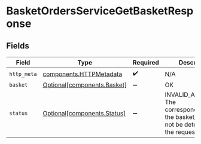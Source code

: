 # BasketOrdersServiceGetBasketResponse


## Fields

| Field                                                                                            | Type                                                                                             | Required                                                                                         | Description                                                                                      |
| ------------------------------------------------------------------------------------------------ | ------------------------------------------------------------------------------------------------ | ------------------------------------------------------------------------------------------------ | ------------------------------------------------------------------------------------------------ |
| `http_meta`                                                                                      | [components.HTTPMetadata](../../models/components/httpmetadata.md)                               | :heavy_check_mark:                                                                               | N/A                                                                                              |
| `basket`                                                                                         | [Optional[components.Basket]](../../models/components/basket.md)                                 | :heavy_minus_sign:                                                                               | OK                                                                                               |
| `status`                                                                                         | [Optional[components.Status]](../../models/components/status.md)                                 | :heavy_minus_sign:                                                                               | INVALID_ARGUMENT: The correspondent_id or the basket_id could not be determined for the request. |